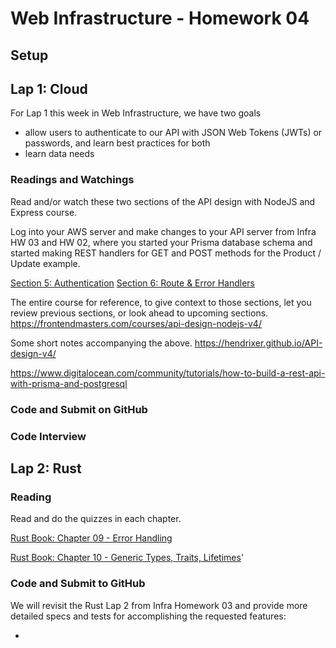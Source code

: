 # Web Infrastructure - Homework 04

## Setup


## Lap 1: Cloud

For Lap 1 this week in Web Infrastructure, we have two goals
* allow users to authenticate to our API with JSON Web Tokens (JWTs) or passwords, and learn best practices for both
* learn data needs

### Readings and Watchings

Read and/or watch these two sections of the API design with NodeJS and Express course.

Log into your AWS server and make changes to your API server from Infra HW 03 and HW 02, where you started your Prisma database schema and started making REST handlers for GET and POST methods for the Product / Update example.

[Section 5: Authentication](https://frontendmasters.com/courses/api-design-nodejs-v4/creating-a-jwt/)
[Section 6: Route & Error Handlers](https://frontendmasters.com/courses/api-design-nodejs-v4/validation-overview/)

The entire course for reference, to give context to those sections, let you review previous sections, or look ahead to upcoming sections.
https://frontendmasters.com/courses/api-design-nodejs-v4/

Some short notes accompanying the above.
https://hendrixer.github.io/API-design-v4/


https://www.digitalocean.com/community/tutorials/how-to-build-a-rest-api-with-prisma-and-postgresql

### Code and Submit on GitHub


### Code Interview


## Lap 2: Rust

### Reading

Read and do the quizzes in each chapter.

[Rust Book: Chapter 09 - Error Handling](https://rust-book.cs.brown.edu/ch09-00-error-handling.html)

[Rust Book: Chapter 10 - Generic Types, Traits, Lifetimes](https://rust-book.cs.brown.edu/ch10-00-generics.html)'

### Code and Submit to GitHub

We will revisit the Rust Lap 2 from Infra Homework 03 and provide more detailed specs and tests for accomplishing the requested features:

* 